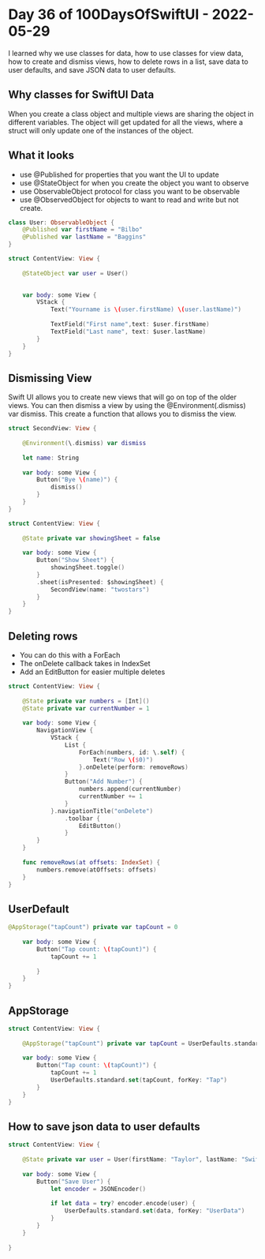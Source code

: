 # Day 36 of 100DaysOfSwiftUI - 2022-05-29

I learned why we use classes for data, how to use classes for view data, how to create and dismiss views,  how to delete rows in a list, save data to user defaults, and save JSON data to user defaults.

## Why classes for SwiftUI Data

When you create a class object and multiple views are sharing the object in different variables.  The object will get updated for all the views, where a struct will only update one of the instances of the object.


## What it looks

- use @Published for properties that you want the UI to update
- use @StateObject for when you create the object you want to observe
- use ObservableObject protocol for class you want to be observable
- use @ObservedObject for objects to want to read and write but not create.

```swift
class User: ObservableObject {
    @Published var firstName = "Bilbo"
    @Published var lastName = "Baggins"
}

struct ContentView: View {
    
    @StateObject var user = User()

    
    var body: some View {
        VStack {
            Text("Yourname is \(user.firstName) \(user.lastName)")
            
            TextField("First name",text: $user.firstName)
            TextField("Last name", text: $user.lastName)
        }
    }
}
```

## Dismissing View

Swift UI allows you to create new views that will go on top of the older views.  You can then dismiss a view by using the @Environment(\.dismiss) var dismiss.  This create a function that allows you to dismiss the view.

```swift
struct SecondView: View {
    
    @Environment(\.dismiss) var dismiss
    
    let name: String
    
    var body: some View {
        Button("Bye \(name)") {
            dismiss()
        }
    }
}

struct ContentView: View {
    
    @State private var showingSheet = false
    
    var body: some View {
        Button("Show Sheet") {
            showingSheet.toggle()
        }
        .sheet(isPresented: $showingSheet) {
            SecondView(name: "twostars")
        }
    }
}
```

## Deleting rows

- You can do this with a ForEach
- The onDelete callback takes in IndexSet
- Add an EditButton for easier multiple deletes

```swift
struct ContentView: View {
    
    @State private var numbers = [Int]()
    @State private var currentNumber = 1
    
    var body: some View {
        NavigationView {
            VStack {
                List {
                    ForEach(numbers, id: \.self) {
                        Text("Row \($0)")
                    }.onDelete(perform: removeRows)
                }
                Button("Add Number") {
                    numbers.append(currentNumber)
                    currentNumber += 1
                }
            }.navigationTitle("onDelete")
                .toolbar {
                    EditButton()
                }
        }
    }
    
    func removeRows(at offsets: IndexSet) {
        numbers.remove(atOffsets: offsets)
    }
}
```

## UserDefault 

```swift
@AppStorage("tapCount") private var tapCount = 0
    
    var body: some View {
        Button("Tap count: \(tapCount)") {
            tapCount += 1
            
        }
    }
}
```

## AppStorage

```swift
struct ContentView: View {
    
    @AppStorage("tapCount") private var tapCount = UserDefaults.standard.integer(forKey: "Tap")
    
    var body: some View {
        Button("Tap count: \(tapCount)") {
            tapCount += 1
            UserDefaults.standard.set(tapCount, forKey: "Tap")
        }
    }
}
```

## How to save json data to user defaults

```swift
struct ContentView: View {
    
    @State private var user = User(firstName: "Taylor", lastName: "Swift")
    
    var body: some View {
        Button("Save User") {
            let encoder = JSONEncoder()
            
            if let data = try? encoder.encode(user) {
                UserDefaults.standard.set(data, forKey: "UserData")
            }
        }
    }
    
}
```
